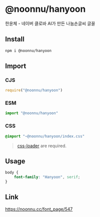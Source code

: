 # @noonnu/hanyoon
한윤체 - 네이버 클로바 AI가 만든 나눔손글씨 글꼴

## Install
```sh
npm i @noonnu/hanyoon
```
## Import
### CJS
```js
require("@noonnu/hanyoon")
```
### ESM
```js
import "@noonnu/hanyoon"
```
### CSS 
```css
@import "~@noonnu/hanyoon/index.css"
```
> [css-loader](https://github.com/webpack-contrib/css-loader) are required.

## Usage
```css
body {
    font-family: "Hanyoon", serif;
}
```

## Link
https://noonnu.cc/font_page/547